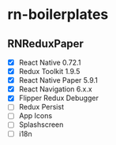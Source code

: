 # rn-boilerplates

## RNReduxPaper
- [x] React Native 0.72.1
- [x] Redux Toolkit 1.9.5
- [x] React Native Paper 5.9.1
- [x] React Navigation 6.x.x
- [x] Flipper Redux Debugger
- [ ] Redux Persist
- [ ] App Icons
- [ ] Splashscreen
- [ ] i18n
